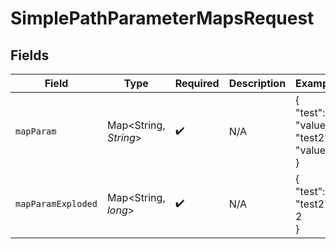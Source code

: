 # SimplePathParameterMapsRequest


## Fields

| Field                                  | Type                                   | Required                               | Description                            | Example                                |
| -------------------------------------- | -------------------------------------- | -------------------------------------- | -------------------------------------- | -------------------------------------- |
| `mapParam`                             | Map<String, *String*>                  | :heavy_check_mark:                     | N/A                                    | {<br/>"test": "value",<br/>"test2": "value2"<br/>} |
| `mapParamExploded`                     | Map<String, *long*>                    | :heavy_check_mark:                     | N/A                                    | {<br/>"test": 1,<br/>"test2": 2<br/>}  |